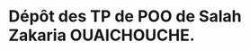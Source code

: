 Dépôt des TP de POO de Salah Zakaria OUAICHOUCHE.
=========================================================


